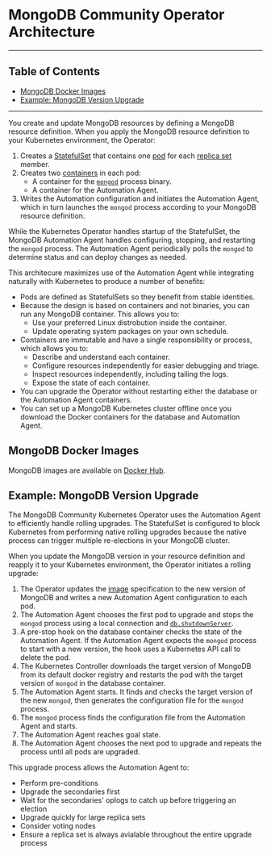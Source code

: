 # MongoDB Community Operator Architecture

--------------------

## Table of Contents

- [MongoDB Docker Images](#mongodb-docker-images)
- [Example: MongoDB Version Upgrade](#example:-mongodb-version-upgrade)

--------------------

You create and update MongoDB resources by defining a MongoDB resource definition. When you apply the MongoDB resource definition to your Kubernetes environment, the Operator:

1. Creates a [StatefulSet](https://kubernetes.io/docs/concepts/workloads/controllers/statefulset/) that contains one [pod](https://kubernetes.io/docs/concepts/workloads/pods/pod-overview/) for each [replica set](https://docs.mongodb.com/manual/replication/) member. 
2. Creates two [containers](https://kubernetes.io/docs/concepts/containers/overview/) in each pod: 
   - A container for the [`mongod`](https://docs.mongodb.com/manual/reference/program/mongod/index.html) process binary.
   - A container for the Automation Agent. 
3. Writes the Automation configuration and initiates the Automation Agent, which in turn launches the `mongod` process according to your MongoDB resource definition.

While the Kubernetes Operator handles startup of the StatefulSet, the MongoDB Automation Agent handles configuring, stopping, and restarting the `mongod` process. The Automation Agent periodically polls the `mongod` to determine status and can deploy changes as needed. 

This architecure maximizes use of the Automation Agent while integrating naturally with Kubernetes to produce a number of benefits:

- Pods are defined as StatefulSets so they benefit from stable identities.
- Because the design is based on containers and not binaries, you can run any MongoDB container. This allows you to:
  - Use your preferred Linux distrobution inside the container.
  - Update operating system packages on your own schedule.
- Containers are immutable and have a single responsibility or process, which allows you to:
  - Describe and understand each container.
  - Configure resources independently for easier debugging and triage.
  - Inspect resources independently, including tailing the logs.
  - Expose the state of each container.
- You can upgrade the Operator without restarting either the database or the Automation Agent containers.
- You can set up a MongoDB Kubernetes cluster offline once you download the Docker containers for the database and Automation Agent.

## MongoDB Docker Images

MongoDB images are available on [Docker Hub](https://hub.docker.com/_/mongo?tab=tags&page=1&ordering=last_updated).

## Example: MongoDB Version Upgrade

The MongoDB Community Kubernetes Operator uses the Automation Agent to efficiently handle rolling upgrades. The StatefulSet is configured to block Kubernetes from performing native rolling upgrades because the native process can trigger multiple  re-elections in your MongoDB cluster. 

When you update the MongoDB version in your resource definition and reapply it to your Kubernetes environment, the Operator initiates a rolling upgrade:

1. The Operator updates the [image](https://kubernetes.io/docs/concepts/containers/images/) specification to the new version of MongoDB and writes a new Automation Agent configuration to each pod.
2. The Automation Agent chooses the first pod to upgrade and stops the `mongod` process using a local connection and [`db.shutdownServer`](https://docs.mongodb.com/manual/reference/method/db.shutdownServer/#db.shutdownServer).
3. A pre-stop hook on the database container checks the state of the Automation Agent. If the Automation Agent expects the `mongod` process to start with a new version, the hook uses a Kubernetes API call to delete the pod.
4. The Kubernetes Controller downloads the target version of MongoDB from its default docker registry and restarts the pod with the target version of `mongod` in the database container.
5. The Automation Agent starts. It finds and checks the target version of the new `mongod`, then generates the configuration file for the `mongod` process.
6. The `mongod` process finds the configuration file from the Automation Agent and starts.
7. The Automation Agent reaches goal state.
8. The Automation Agent chooses the next pod to upgrade and repeats the process until all pods are upgraded.

This upgrade process allows the Automation Agent to:

- Perform pre-conditions
- Upgrade the secondaries first
- Wait for the secondaries' oplogs to catch up before triggering an election
- Upgrade quickly for large replica sets
- Consider voting nodes
- Ensure a replica set is always avialable throughout the entire upgrade process
